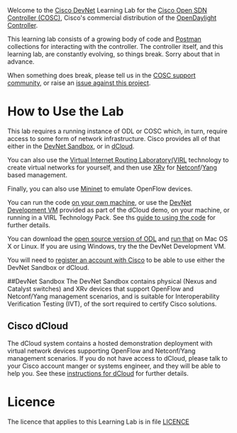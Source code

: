 Welcome to the [Cisco DevNet](http://developer.cisco.com) Learning Lab for the [Cisco Open SDN Controller (COSC)](http://www.cisco.com/c/en/us/products/cloud-systems-management/open-sdn-controller/index.html), Cisco's commercial distribution of the [OpenDaylight Controller](http://www.opendaylight.org).

This learning lab consists of a growing body of code and [Postman](https://chrome.google.com/webstore/detail/postman-rest-client-packa/fhbjgbiflinjbdggehcddcbncdddomop?hl=en) collections for interacting with the controller. The controller itself, and this learning lab, are constantly evolving, so things break. Sorry about that in advance.

When something does break, please tell us in the [COSC support community](https://communities.cisco.com/community/developer/networking/cisco-one/extensible-network-controller), or raise an [issue against this project](https://github.com/CiscoDevNet/cosc-learning-labs/issues).

# How to Use the Lab
This lab requires a running instance of ODL or COSC which, in turn, require access to some form of network infrastructure. Cisco provides all of that either in the [DevNet Sandbox](https://devnetsandbox.cisco.com/), or in [dCloud](http://dcloud.cisco.com). 

You can also use the [Virtual Internet Routing Laboratory(VIRL](http://virl.cisco.com) technology to create virtual networks for yourself, and then use [XRv](http://www.cisco.com/en/US/docs/ios_xr_sw/ios_xrv/install_config/b_xrvr_432_chapter_01.html#concept_99CB972CA2594877871B02EAF8D82B80) for [Netconf](http://en.wikipedia.org/wiki/NETCONF)/[Yang](http://en.wikipedia.org/wiki/YANG) based management. 

Finally, you can also use [Mininet](http://mininet.org/) to emulate OpenFlow devices.

You can run the code [on your own machine](doc/guide/byod.md), or use the [DevNet Development VM](https://communities.cisco.com/community/developer/dev-vm) provided as part of the dCloud demo, on your machine, or running in a VIRL Technology Pack. See ths [guide to using the code](src/larning_lab/README.md) for further details.

You can download the [open source version of ODL](http://www.opendaylight.org/software/downloads) and [run that](https://www.opendaylight.org/sites/opendaylight/files/bk-install-guide-20141002.pdf) on Mac OS X or Linux. If you are using Windows, try the the DevNet Development VM.

You will need to [register an account with Cisco](https://tools.cisco.com/IDREG/guestRegistration.do?exit_url=https%3A%2F%2Fdeveloper.cisco.com%2Fsite%2Fdevnet%2Fhome%2Findex.gsp&locale=en_US) to be able to use either the DevNet Sandbox or dCloud. 

##DevNet Sandbox
The DevNet Sandbox contains physical (Nexus and Catalyst switches) and XRv devices that support OpenFlow and Netconf/Yang management scenarios, and is suitable for Interoperability Verification Testing (IVT), of the sort required to certify Cisco solutions.

## Cisco dCloud
The dCloud system contains a hosted demonstration deployment with virtual network devices supporting OpenFlow and Netconf/Yang management scenarios. If you do not have access to dCloud, please talk to your Cisco account manger or systems engineer, and they will be able to help you. See these [instructions for dCloud](src/doc/dcloud.md) for further details.

# Licence
The licence that applies to this Learning Lab is in file [LICENCE](LICENSE)
